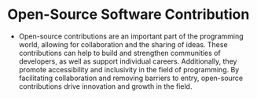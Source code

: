 # Open-Source Software Contribution

- Open-source contributions are an important part of the programming world, allowing for collaboration and the sharing of ideas. These contributions can help to build and strengthen communities of developers, as well as support individual careers. Additionally, they promote accessibility and inclusivity in the field of programming. By facilitating collaboration and removing barriers to entry, open-source contributions drive innovation and growth in the field.